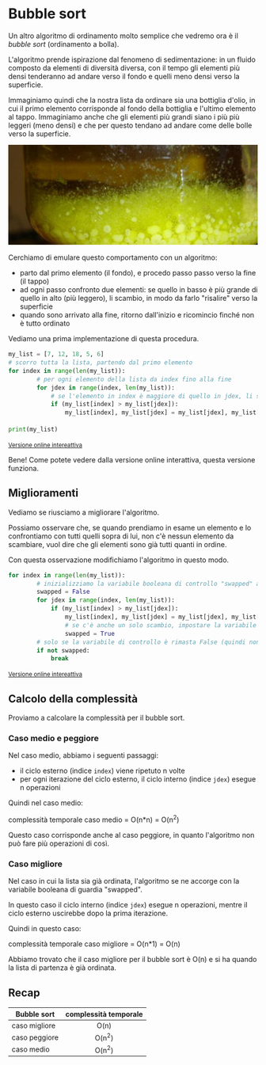 # Bubble sort

Un altro algoritmo di ordinamento molto semplice che vedremo ora è il _bubble sort_ (ordinamento a bolla).



L'algoritmo prende ispirazione dal fenomeno di sedimentazione: in un fluido composto da elementi di diversità diversa, con il tempo gli elementi più densi tenderanno ad andare verso il fondo e quelli meno densi verso la superficie.

Immaginiamo quindi che la nostra lista da ordinare sia una bottiglia d'olio, in cui il primo elemento corrisponde al fondo della bottiglia e l'ultimo elemento al tappo. Immaginiamo anche che gli elementi più grandi siano i più più leggeri (meno densi) e che per questo tendano ad andare come delle bolle verso la superficie.

<p class="centered">
<img class="w80p" src="assets/oil.jpg" alt="Sedimento" title="Sedimento">
</p>

Cerchiamo di emulare questo comportamento con un algoritmo:
- parto dal primo elemento (il fondo), e procedo passo passo verso la fine (il tappo)
- ad ogni passo confronto due elementi: se quello in basso è più grande di quello in alto (più leggero), li scambio, in modo da farlo "risalire" verso la superficie
- quando sono arrivato alla fine, ritorno dall'inizio e ricomincio finché non è tutto ordinato

Vediamo una prima implementazione di questa procedura.

```py
my_list = [7, 12, 18, 5, 6]
# scorro tutta la lista, partendo dal primo elemento
for index in range(len(my_list)):
        # per ogni elemento della lista da index fino alla fine
        for jdex in range(index, len(my_list)):
            # se l'elemento in index è maggiore di quello in jdex, li scambio
            if (my_list[index] > my_list[jdex]):
                my_list[index], my_list[jdex] = my_list[jdex], my_list[index]

print(my_list)
```
[<small>Versione online intereattiva</small>](https://repl.it/@ClaudioCapobian/bubble-sort-simple)

Bene! Come potete vedere dalla versione online interattiva, questa versione funziona.

## Miglioramenti
Vediamo se riusciamo a migliorare l'algoritmo.

Possiamo osservare che, se quando prendiamo in esame un elemento e lo confrontiamo con tutti quelli sopra di lui, non c'è nessun elemento da scambiare, vuol dire che gli elementi sono già tutti quanti in ordine.

Con questa osservazione modifichiamo l'algoritmo in questo modo.
```py
for index in range(len(my_list)):
        # inizializziamo la variabile booleana di controllo "swapped" a False
        swapped = False
        for jdex in range(index, len(my_list)):
            if (my_list[index] > my_list[jdex]):
                my_list[index], my_list[jdex] = my_list[jdex], my_list[index]
                # se c'è anche un solo scambio, impostare la variabile di controllo a True
                swapped = True
        # solo se la variabile di controllo è rimasta False (quindi non c'è stato nessuno scambio), esco dal ciclo perché la lista è già ordinata
        if not swapped:
            break
```
[<small>Versione online intereattiva</small>](https://repl.it/@ClaudioCapobian/bubble-sort-2)

## Calcolo della complessità
Proviamo a calcolare la complessità per il bubble sort.

### Caso medio e peggiore
Nel caso medio, abbiamo i seguenti passaggi:
- il ciclo esterno (indice `index`) viene ripetuto n volte
- per ogni iterazione del ciclo esterno, il ciclo interno (indice `jdex`) esegue n operazioni

Quindi nel caso medio:
<p class="centered">
complessità temporale caso medio = O(n*n) = O(n<sup>2</sup>)
</p>

Questo caso corrisponde anche al caso peggiore, in quanto l'algoritmo non può fare più operazioni di così.

### Caso migliore
Nel caso in cui la lista sia già ordinata, l'algoritmo se ne accorge con la variabile booleana di guardia "swapped".

In questo caso il ciclo interno (indice `jdex`) esegue n operazioni, mentre il ciclo esterno uscirebbe dopo la prima iterazione.

Quindi in questo caso:
<p class="centered">
complessità temporale caso migliore = O(n*1) = O(n)
</p>

Abbiamo trovato che il caso migliore per il bubble sort è O(n) e si ha quando la lista di partenza è già ordinata.

## Recap
| Bubble sort | complessità temporale |
|-------------|:-----:|
| caso migliore | O(n) |
| caso peggiore | O(n<sup>2</sup>) |
| caso medio | O(n<sup>2</sup>) |

